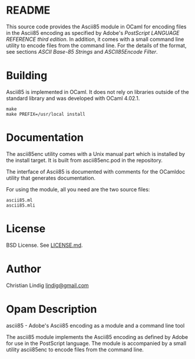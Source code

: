 
# README

This source code provides the Ascii85 module in OCaml for encoding files in
the Ascii85 encoding as specified by Adobe's _PostScript LANGUAGE REFERENCE
third edition_. In addition, it comes with a small command line utility to
encode files from the command line.  For the details of the format, see
sections _ASCII Base-85 Strings_ and _ASCII85Encode Filter_.    
     
# Building

Ascii85 is implemented in  OCaml. It does not rely on libraries outside
of the standard library and was developed with OCaml 4.02.1.

    make
    make PREFIX=/usr/local install

# Documentation

The ascii85enc utility comes with a Unix manual part which is installed by
the install target. It is built from ascii85enc.pod in the repository.

The interface of Ascii85 is documented with comments for the OCamldoc
utility that generates documentation.

For using the module, all you need are the two source files: 

    ascii85.ml
    ascii85.mli

# License

BSD License. See [LICENSE.md](LICENSE.md).

# Author

Christian Lindig <lindig@gmail.com>

# Opam Description

ascii85 - Adobe's Ascii85 encoding as a module and a command line tool

The ascii85 module implements the Ascii85 encoding as defined by Adobe for
use in the PostScript language. The module is accompanied by a small
utility ascii85enc to encode files from the command line.


